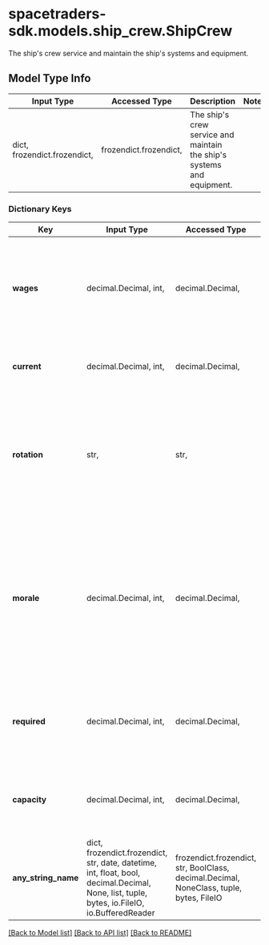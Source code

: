 # spacetraders-sdk.models.ship_crew.ShipCrew

The ship's crew service and maintain the ship's systems and equipment.

## Model Type Info
Input Type | Accessed Type | Description | Notes
------------ | ------------- | ------------- | -------------
dict, frozendict.frozendict,  | frozendict.frozendict,  | The ship&#x27;s crew service and maintain the ship&#x27;s systems and equipment. | 

### Dictionary Keys
Key | Input Type | Accessed Type | Description | Notes
------------ | ------------- | ------------- | ------------- | -------------
**wages** | decimal.Decimal, int,  | decimal.Decimal,  | The amount of credits per crew member paid per hour. Wages are paid when a ship docks at a civilized waypoint. | 
**current** | decimal.Decimal, int,  | decimal.Decimal,  | The current number of crew members on the ship. | 
**rotation** | str,  | str,  | The rotation of crew shifts. A stricter shift improves the ship&#x27;s performance. A more relaxed shift improves the crew&#x27;s morale. | must be one of ["STRICT", "RELAXED", ] if omitted the server will use the default value of "STRICT"
**morale** | decimal.Decimal, int,  | decimal.Decimal,  | A rough measure of the crew&#x27;s morale. A higher morale means the crew is happier and more productive. A lower morale means the ship is more prone to accidents. | 
**required** | decimal.Decimal, int,  | decimal.Decimal,  | The minimum number of crew members required to maintain the ship. | 
**capacity** | decimal.Decimal, int,  | decimal.Decimal,  | The maximum number of crew members the ship can support. | 
**any_string_name** | dict, frozendict.frozendict, str, date, datetime, int, float, bool, decimal.Decimal, None, list, tuple, bytes, io.FileIO, io.BufferedReader | frozendict.frozendict, str, BoolClass, decimal.Decimal, NoneClass, tuple, bytes, FileIO | any string name can be used but the value must be the correct type | [optional]

[[Back to Model list]](../../README.md#documentation-for-models) [[Back to API list]](../../README.md#documentation-for-api-endpoints) [[Back to README]](../../README.md)

